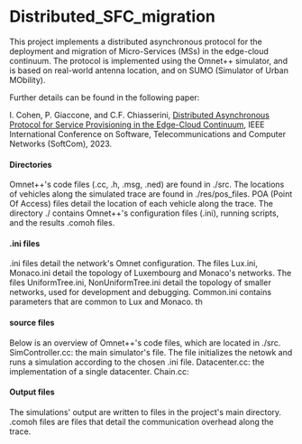 # Distributed_SFC_migration

This project implements a distributed asynchronous protocol for the deployment and migration of Micro-Services (MSs) in the edge-cloud continuum. 
The protocol is implemented using the Omnet++ simulator, and is based on real-world antenna location, and on SUMO (Simulator of Urban MObility).

Further details can be found in the following paper: 

I. Cohen, P. Giaccone, and C.F. Chiasserini, [Distributed Asynchronous Protocol for Service Provisioning in the Edge-Cloud Continuum](https://www.researchgate.net/profile/Itamar-Cohen-2/publication/371722549_Distributed_Asynchronous_Protocol_for_Service_Provisioning_in_the_Edge-Cloud_Continuum/links/6491d2a5c41fb852dd1b1c79/Distributed-Asynchronous-Protocol-for-Service-Provisioning-in-the-Edge-Cloud-Continuum.pdf), IEEE International Conference on Software, Telecommunications and Computer Networks (SoftCom), 2023.

#### Directories

Omnet++'s code files (.cc, .h, .msg, .ned) are found in ./src. 
The locations of vehicles along the simulated trace are found in ./res/pos_files.
POA (Point Of Access) files detail the location of each vehicle along the trace.
The directory ./ contains Omnet++'s configuration files (.ini), running scripts, and the results .comoh files.

#### .ini files
.ini files detail the network's Omnet configuration. 
The files Lux.ini, Monaco.ini detail the topology of Luxembourg and Monaco's networks.
The files UniformTree.ini, NonUniformTree.ini detail the topology of smaller networks, used for development and debugging.
Common.ini contains parameters that are common to Lux and Monaco.
th
#### source files
Below is an overview of Omnet++'s code files, which are located in ./src. 
SimController.cc: the main simulator's file. The file initializes the netowk and runs a simulation according to the chosen .ini file.
Datacenter.cc: the implementation of a single datacenter.
Chain.cc: 


#### Output files
The simulations' output are written to files in the project's main directory.
.comoh files are files that detail the communication overhead along the trace.
